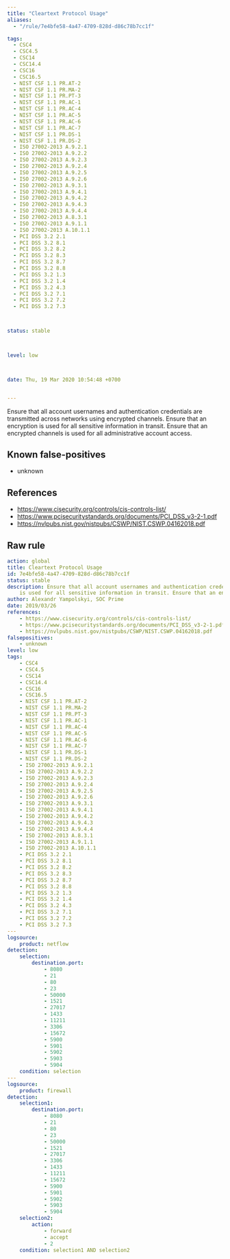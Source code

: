 ```yaml
---
title: "Cleartext Protocol Usage"
aliases:
  - "/rule/7e4bfe58-4a47-4709-828d-d86c78b7cc1f"

tags:
  - CSC4
  - CSC4.5
  - CSC14
  - CSC14.4
  - CSC16
  - CSC16.5
  - NIST CSF 1.1 PR.AT-2
  - NIST CSF 1.1 PR.MA-2
  - NIST CSF 1.1 PR.PT-3
  - NIST CSF 1.1 PR.AC-1
  - NIST CSF 1.1 PR.AC-4
  - NIST CSF 1.1 PR.AC-5
  - NIST CSF 1.1 PR.AC-6
  - NIST CSF 1.1 PR.AC-7
  - NIST CSF 1.1 PR.DS-1
  - NIST CSF 1.1 PR.DS-2
  - ISO 27002-2013 A.9.2.1
  - ISO 27002-2013 A.9.2.2
  - ISO 27002-2013 A.9.2.3
  - ISO 27002-2013 A.9.2.4
  - ISO 27002-2013 A.9.2.5
  - ISO 27002-2013 A.9.2.6
  - ISO 27002-2013 A.9.3.1
  - ISO 27002-2013 A.9.4.1
  - ISO 27002-2013 A.9.4.2
  - ISO 27002-2013 A.9.4.3
  - ISO 27002-2013 A.9.4.4
  - ISO 27002-2013 A.8.3.1
  - ISO 27002-2013 A.9.1.1
  - ISO 27002-2013 A.10.1.1
  - PCI DSS 3.2 2.1
  - PCI DSS 3.2 8.1
  - PCI DSS 3.2 8.2
  - PCI DSS 3.2 8.3
  - PCI DSS 3.2 8.7
  - PCI DSS 3.2 8.8
  - PCI DSS 3.2 1.3
  - PCI DSS 3.2 1.4
  - PCI DSS 3.2 4.3
  - PCI DSS 3.2 7.1
  - PCI DSS 3.2 7.2
  - PCI DSS 3.2 7.3



status: stable



level: low



date: Thu, 19 Mar 2020 10:54:48 +0700


---
```


Ensure that all account usernames and authentication credentials are transmitted across networks using encrypted channels. Ensure that an encryption is used for all sensitive information in transit. Ensure that an encrypted channels is used  for all administrative account access.

<!--more-->


## Known false-positives

* unknown



## References

* https://www.cisecurity.org/controls/cis-controls-list/
* https://www.pcisecuritystandards.org/documents/PCI_DSS_v3-2-1.pdf
* https://nvlpubs.nist.gov/nistpubs/CSWP/NIST.CSWP.04162018.pdf


## Raw rule
```yaml
action: global
title: Cleartext Protocol Usage
id: 7e4bfe58-4a47-4709-828d-d86c78b7cc1f
status: stable
description: Ensure that all account usernames and authentication credentials are transmitted across networks using encrypted channels. Ensure that an encryption
    is used for all sensitive information in transit. Ensure that an encrypted channels is used  for all administrative account access.
author: Alexandr Yampolskyi, SOC Prime
date: 2019/03/26
references:
    - https://www.cisecurity.org/controls/cis-controls-list/
    - https://www.pcisecuritystandards.org/documents/PCI_DSS_v3-2-1.pdf
    - https://nvlpubs.nist.gov/nistpubs/CSWP/NIST.CSWP.04162018.pdf
falsepositives:
    - unknown
level: low
tags:
    - CSC4
    - CSC4.5
    - CSC14
    - CSC14.4
    - CSC16
    - CSC16.5
    - NIST CSF 1.1 PR.AT-2
    - NIST CSF 1.1 PR.MA-2
    - NIST CSF 1.1 PR.PT-3
    - NIST CSF 1.1 PR.AC-1
    - NIST CSF 1.1 PR.AC-4
    - NIST CSF 1.1 PR.AC-5
    - NIST CSF 1.1 PR.AC-6
    - NIST CSF 1.1 PR.AC-7
    - NIST CSF 1.1 PR.DS-1
    - NIST CSF 1.1 PR.DS-2
    - ISO 27002-2013 A.9.2.1
    - ISO 27002-2013 A.9.2.2
    - ISO 27002-2013 A.9.2.3
    - ISO 27002-2013 A.9.2.4
    - ISO 27002-2013 A.9.2.5
    - ISO 27002-2013 A.9.2.6
    - ISO 27002-2013 A.9.3.1
    - ISO 27002-2013 A.9.4.1
    - ISO 27002-2013 A.9.4.2
    - ISO 27002-2013 A.9.4.3
    - ISO 27002-2013 A.9.4.4
    - ISO 27002-2013 A.8.3.1
    - ISO 27002-2013 A.9.1.1
    - ISO 27002-2013 A.10.1.1
    - PCI DSS 3.2 2.1
    - PCI DSS 3.2 8.1
    - PCI DSS 3.2 8.2
    - PCI DSS 3.2 8.3
    - PCI DSS 3.2 8.7
    - PCI DSS 3.2 8.8
    - PCI DSS 3.2 1.3
    - PCI DSS 3.2 1.4
    - PCI DSS 3.2 4.3
    - PCI DSS 3.2 7.1
    - PCI DSS 3.2 7.2
    - PCI DSS 3.2 7.3
---
logsource:
    product: netflow
detection:
    selection:
        destination.port:
            - 8080
            - 21
            - 80
            - 23
            - 50000
            - 1521
            - 27017
            - 1433
            - 11211
            - 3306
            - 15672
            - 5900
            - 5901
            - 5902
            - 5903
            - 5904
    condition: selection
---
logsource:
    product: firewall
detection:
    selection1:
        destination.port:
            - 8080
            - 21
            - 80
            - 23
            - 50000
            - 1521
            - 27017
            - 3306
            - 1433
            - 11211
            - 15672
            - 5900
            - 5901
            - 5902
            - 5903
            - 5904
    selection2:
        action:
            - forward
            - accept
            - 2
    condition: selection1 AND selection2

```
